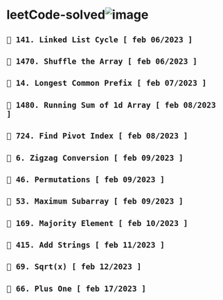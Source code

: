 # leetCode-solved![image](https://user-images.githubusercontent.com/118621709/216879167-a350210a-bc7b-4ef7-bb76-ab9d82bf3e7c.png)

## ``` 📌 141. Linked List Cycle [ feb 06/2023 ] ```

## ``` 📌 1470. Shuffle the Array [ feb 06/2023 ] ```

## ``` 📌 14. Longest Common Prefix [ feb 07/2023 ] ```

## ``` 📌 1480. Running Sum of 1d Array [ feb 08/2023 ] ```

## ``` 📌 724. Find Pivot Index [ feb 08/2023 ] ```

## ``` 📌 6. Zigzag Conversion [ feb 09/2023 ] ```

## ``` 📌 46. Permutations [ feb 09/2023 ] ```

## ``` 📌 53. Maximum Subarray [ feb 09/2023 ] ```

## ``` 📌 169. Majority Element [ feb 10/2023 ] ```

## ``` 📌 415. Add Strings [ feb 11/2023 ] ```

## ``` 📌 69. Sqrt(x) [ feb 12/2023 ] ```

## ``` 📌 66. Plus One [ feb 17/2023 ] ```





